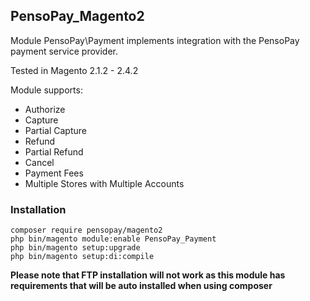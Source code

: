 ## PensoPay_Magento2

Module PensoPay\Payment implements integration with the PensoPay payment service provider.

Tested in Magento 2.1.2 - 2.4.2

Module supports:
* Authorize
* Capture 
* Partial Capture
* Refund
* Partial Refund
* Cancel
* Payment Fees
* Multiple Stores with Multiple Accounts

### Installation
```
composer require pensopay/magento2
php bin/magento module:enable PensoPay_Payment
php bin/magento setup:upgrade
php bin/magento setup:di:compile
``` 

**Please note that FTP installation will not work as this module has requirements that will be auto installed when using composer**
